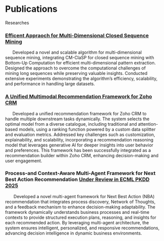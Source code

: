 # Publications
Researches
### [Efficent Appraoch for Multi-Dimensional Closed Sequence Mining](https://github.com/Deepan-mn/Publications/blob/main/Multi_dimensional_sequence_mining_v1.08.pdf)
&nbsp;&nbsp;&nbsp;&nbsp;&nbsp;&nbsp;Developed a novel and scalable algorithm for multi-dimensional sequence mining, integrating CM-ClaSP for closed sequence mining with Bottom-Up Computation for efficient multi-dimensional pattern extraction. Designed the approach to overcome the computational challenges of mining long sequences while preserving valuable insights. Conducted extensive experiments demonstrating the algorithm’s efficiency, scalability, and performance in handling large datasets.

### [A Unified Multimodal Recommendation Framework for Zoho CRM](https://github.com/Deepan-mn/Publications/blob/main/A_Unified_Recommendation_Framework_for_Zoho_CRM%205.pdf)
&nbsp;&nbsp;&nbsp;&nbsp;&nbsp;&nbsp;Developed a unified recommendation framework for Zoho CRM to handle multiple downstream tasks dynamically. The system selects the optimal model from a diverse catalogue, including traditional and attention-based models, using a ranking function powered by a custom data splitter and evaluation metrics. Addressed key challenges such as customization, explainability, and scalability, incorporating a recommendation reasoning model that leverages generative AI for deeper insights into user behavior and preferences. This framework has been successfully integrated as a recommendation builder within Zoho CRM, enhancing decision-making and user engagement.

### Process-and Context-Aware Multi-Agent Framework for Next Best Action Recommendation [Under Review in ECML PKDD 2025](https://ecmlpkdd.org/2025/)
&nbsp;&nbsp;&nbsp;&nbsp;&nbsp;&nbsp; Developed a novel multi-agent framework for Next Best Action (NBA) recommendation that integrates process discovery, Network of Thoughts, and a feedback mechanism to enhance decision-making adaptability. The framework dynamically understands business processes and real-time contexts to provide structured execution plans, reasoning, and insights for each recommended action. By leveraging multi-agent architecture, the system ensures intelligent, personalized, and responsive recommendations, advancing decision intelligence in dynamic business environments.
